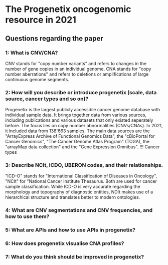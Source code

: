 # The Progenetix oncogenomic resource in 2021
## Questions regarding the paper

### 1: What is CNV/CNA?

CNV stands for "copy number variants" and refers to changes in the number of gene copies in an individual genome.
CNA stands for "copy number aberrations" and refers to deletions or amplifications of large continuous genome segments.

### 2: How will you describe or introduce progenetix (scale, data source, cancer types and so on)?

Progenetix is the largest publicly accessible cancer genome database with individual sample data. It brings together data from various sources, including publications and various datasets that only existed seperately before. The focus lies on copy number abnormalities (CNVs/CNAs). In 2021, it included data from 138'663 samples.
The main data sources are the "ArrayExpress Archive of Functional Genomics Data", the "cBioPortal for Cancer Genomics", "The Cancer Genome Atlas Program" (TCGA), the "arrayMap data collection" and the "Gene Expression Omnibus".
!!! Cancer types

### 3: Describe NCIt, ICDO, UBERON codes, and their relationships.

"ICD-O" stands for "International Classification of Diseases in Oncology", "NCIt" for "National Cancer Institute Thesaurus. Both are used for cancer sample classification. While ICD-O is very accurate regarding the morphology and topography of diagnostic entities, NDIt makes use of a hierarchical structure and translates better to modern ontologies.

### 4: What are CNV segmentations and CNV frequencies, and how to use them?

### 5: What are APIs and how to use APIs in progenetix?

### 6: How does progenetix visualise CNA profiles?

### 7: What do you think should be improved in progenetix?
